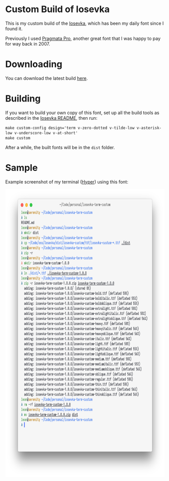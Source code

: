 Custom Build of Iosevka
=======================

This is my custom build of the [Iosevka](https://github.com/be5invis/Iosevka),
which has been my daily font since I found it.

Previously I used [Pragmata Pro](https://www.fsd.it/shop/fonts/pragmatapro/),
another great font that I was happy to pay for way back in 2007.

# Downloading

You can download the latest build [here](https://raw.githubusercontent.com/leonbreedt/iosevka-term-custom/master/dist/iosevka-term-custom-latest.zip).

# Building

If you want to build your own copy of this font, set up all the build tools as
described in the [Iosevka README](https://github.com/be5invis/Iosevka/blob/master/README.md#building-from-source), then run:

```shell
make custom-config design='term v-zero-dotted v-tilde-low v-asterisk-low v-underscore-low v-at-short'
make custom
```

After a while, the built fonts will be in the `dist` folder.

# Sample

Example screenshot of my terminal ([Hyper](https://hyper.is)) using this font:

<img src="https://raw.githubusercontent.com/leonbreedt/iosevka-term-custom/master/Preview.png" alt="Preview" width="713" height="912">
